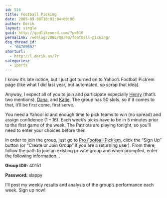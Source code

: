 ```yaml
---
id: 516
title: Football Picking
date: 2005-09-08T10:01:04+00:00
author: Derik
layout: single
guid: http://godlikenerd.com/?p=516
permalink: /weblog/2005/09/08/football-picking/
dsq_thread_id:
  - "64769602"
shorturl:
  - http://l.derik.us/7r
categories:
  - Sports
---
```

I know it&#8217;s late notice, but I just got turned on to Yahoo&#8217;s Football Pick&#8217;em page (like what I did last year, but automated, so scrap that idea).

Anyway, I expect all of you to join and participate especially [Henry](http://www.hbusby.com) (that&#8217;s two mentions), [Dana](http://xandriamd87.blogspot.com), and [Katie](http://www.livejournal.com/~kayteebird/). The group has 50 slots, so if it comes to that, it&#8217;ll be first come, first serve.

You need a Yahoo! id and enough time to pick teams to win (no spread) and assign confidence (1 &#8211; 16). Each week&#8217;s picks have to be in 5 minutes prior to the first game of the week. The Patriots are playing tonight, so you&#8217;ll need to enter your choices before then.

In order to join the group, just go to [Pro Football Pick&#8217;em](http://football.fantasysports.yahoo.com/pickem), click the &#8220;Sign Up&#8221; button (or &#8220;Create or Join Group&#8221; if you are a returning user). From there, follow the path to join an existing private group and when prompted, enter the following information&#8230;

**Group ID#:** 40151
  
**Password:** slappy

I&#8217;ll post my weekly results and analysis of the group&#8217;s performance each week. Sign up now!